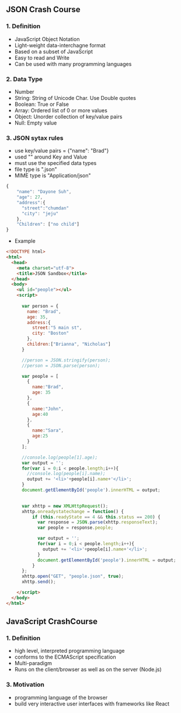 ## JSON Crash Course



### 1. Definition

- JavaScript Object Notation
- Light-weight data-interchagne format
- Based on a subset of JavaScript
- Easy to read and Write
- Can be used with many programming languages



### 2. Data Type

- Number
- String: String of Unicode Char. Use Double quotes
- Boolean: True or False
- Array: Ordered list of 0 or more values
- Object: Unorder collection of key/value pairs
- Null: Empty value



### 3. JSON sytax rules

- use key/value pairs = {"name": "Brad"}
- used "" around Key and Value
- must use the specified data types
- file type is ".json"
- MIME type is "Application/json"

```javascript
{
  	"name": "Dayone Suh",
    "age": 27,
    "address":{
      "street":"chumdan"
      "city": "jeju"
    },
    "Children": ["no child"]
}
```



- Example

```html
<!DOCTYPE html>
<html>
  <head>
    <meta charset="utf-8">
    <title>JSON Sandbox</title>
  </head>
  <body>
    <ul id="people"></ul>
    <script>
      
      var person = {
        name: "Brad",
        age: 35,
        address:{
          street:"5 main st",
          city: "Boston"
        },
        children:["Brianna", "Nicholas"]
      }

      //person = JSON.stringify(person);
      //person = JSON.parse(person);

      var people = [
        {
          name:"Brad",
          age: 35
        },
        {
          name:"John",
          age:40
        },
        {
          name:"Sara",
          age:25
        }
      ];

      //console.log(people[1].age);
      var output = '';
      for(var i = 0;i < people.length;i++){
        //console.log(people[i].name);
        output += '<li>'+people[i].name+'</li>';
      }
      document.getElementById('people').innerHTML = output;
      

      var xhttp = new XMLHttpRequest();
      xhttp.onreadystatechange = function() {
          if (this.readyState == 4 && this.status == 200) {
            var response = JSON.parse(xhttp.responseText);
            var people = response.people;

            var output = '';
            for(var i = 0;i < people.length;i++){
              output += '<li>'+people[i].name+'</li>';
            }
            document.getElementById('people').innerHTML = output;
          }
      };
      xhttp.open("GET", "people.json", true);
      xhttp.send();

    </script>
  </body>
</html>
```



## JavaScript CrashCourse

### 1. Definition

- high level, interpreted programming language
- conforms to the ECMAScript specification
- Multi-paradigm
- Runs on the client/browser as well as on the server (Node.js)

### 3. Motivation

- programming language of the browser
- build very interactive user interfaces with frameworks like React



